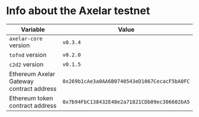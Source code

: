 # Info about the Axelar testnet

Variable  | Value
------------- | -------------
`axelar-core` version | `v0.3.4`
`tofnd` version | `v0.2.0`
`c2d2` version | `v0.1.5`
Ethereum Axelar Gateway contract address | `0x269b1cAe3a0AA6B0740543eD1067CecacF5bA0FC`
Ethereum token contract address | `0x7b94FbC138432E48e2a71821CDb09ec306602bA5`
